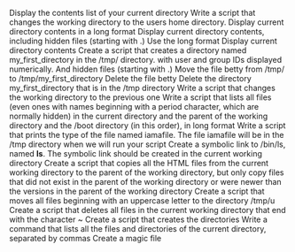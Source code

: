 Display the contents list of your current directory
Write a script that changes the working directory to the users home directory.
Display current directory contents in a long format
Display current directory contents, including hidden files (starting with .) Use the long format
Display current directory contents
Create a script that creates a directory named my_first_directory in the /tmp/ directory. with user and group IDs displayed numerically. And hidden files (starting with .)
Move the file betty from /tmp/ to /tmp/my_first_directory
Delete the file betty
Delete the directory my_first_directory that is in the /tmp directory
Write a script that changes the working directory to the previous one
Write a script that lists all files (even ones with names beginning with a period character, which are normally hidden) in the current directory and the parent of the working directory and the /boot directory (in this order), in long format
Write a script that prints the type of the file named iamafile. The file iamafile will be in the /tmp directory when we will run your script
Create a symbolic link to /bin/ls, named __ls__. The symbolic link should be created in the current working directory
Create a script that copies all the HTML files from the current working directory to the parent of the working directory, but only copy files that did not exist in the parent of the working directory or were newer than the versions in the parent of the working directory
Create a script that moves all files beginning with an uppercase letter to the directory /tmp/u
Create a script that deletes all files in the current working directory that end with the character ~
Create a script that creates the directories
Write a command that lists all the files and directories of the current directory, separated by commas
Create a magic file
